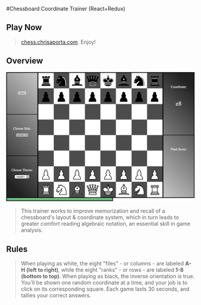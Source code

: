 #Chessboard Coordinate Trainer (React+Redux)

## Play Now
> [chess.chrisaporta.com](http://chess.chrisaporta.com). Enjoy!

## Overview

![Preview Image](src/assets/img/board.png?raw=true)

> This trainer works to improve memorization and recall of a chessboard's
> layout & coordinate system, which in turn leads to greater comfort
> reading algebraic notation, an essential skill in game analysis.

## Rules
> When playing as white, the eight "files" - or columns - are labeled
> **A-H (left to right)**, while the eight "ranks" - or rows - are
> labeled **1-8 (bottom to top)**.
> When playing as black, the inverse orientation is true. You'll be
> shown one random coordinate at a time, and your job is to click
> on its corresponding square.
> Each game lasts 30 seconds, and tallies your correct answers.
